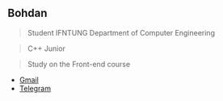 ## Bohdan 

> Student IFNTUNG Department of Computer Engineering

> С++ Junior

> Study on the Front-end course

* [Gmail](sabotaj717@gmail.com)
* [Telegram](https://t.me/hoholinc)

<!---
sabotajinc/sabotajinc is a ✨ special ✨ repository because its `README.md` (this file) appears on your GitHub profile.
You can click the Preview link to take a look at your changes.
--->
